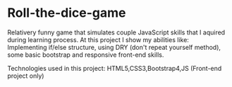 # Roll-the-dice-game
Relativery funny game that simulates couple JavaScript skills that I aquired during learning process. 
At this project I show my abilities like: Implementing if/else structure, using DRY (don't repeat yourself method), some basic bootstrap
and responsive front-end skills.

Technologies used in this project: HTML5,CSS3,Bootstrap4,JS (Front-end project only)
